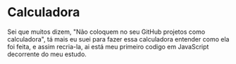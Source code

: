 # Calculadora

Sei que muitos dizem, "Não coloquem no seu GitHub projetos como calculadora", tá mais eu suei para fazer essa calculadora
entender como ela foi feita, e assim recria-la, ai está meu primeiro codigo em JavaScript decorrente do meu estudo.

